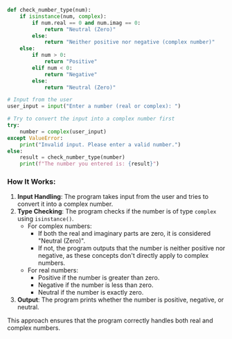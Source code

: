 ```python
def check_number_type(num):
    if isinstance(num, complex):
        if num.real == 0 and num.imag == 0:
            return "Neutral (Zero)"
        else:
            return "Neither positive nor negative (complex number)"
    else:
        if num > 0:
            return "Positive"
        elif num < 0:
            return "Negative"
        else:
            return "Neutral (Zero)"

# Input from the user
user_input = input("Enter a number (real or complex): ")

# Try to convert the input into a complex number first
try:
    number = complex(user_input)
except ValueError:
    print("Invalid input. Please enter a valid number.")
else:
    result = check_number_type(number)
    print(f"The number you entered is: {result}")
```

### How It Works:
1. **Input Handling**: The program takes input from the user and tries to convert it into a complex number.
2. **Type Checking**: The program checks if the number is of type `complex` using `isinstance()`.
   - For complex numbers:
     - If both the real and imaginary parts are zero, it is considered "Neutral (Zero)".
     - If not, the program outputs that the number is neither positive nor negative, as these concepts don't directly apply to complex numbers.
   - For real numbers:
     - Positive if the number is greater than zero.
     - Negative if the number is less than zero.
     - Neutral if the number is exactly zero.
3. **Output**: The program prints whether the number is positive, negative, or neutral.

This approach ensures that the program correctly handles both real and complex numbers.
